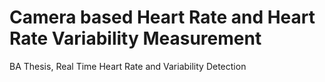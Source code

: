 # Camera based Heart Rate and Heart Rate Variability Measurement
BA Thesis, Real Time Heart Rate and Variability Detection 
